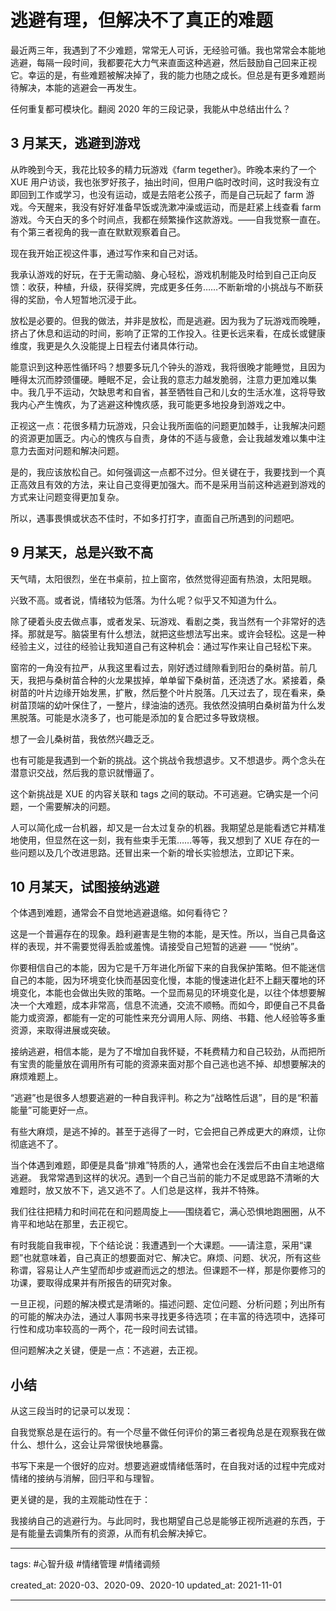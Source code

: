 # 逃避有理，但解决不了真正的难题

最近两三年，我遇到了不少难题，常常无人可诉，无经验可循。我也常常会本能地逃避，每隔一段时间，我都要花大力气来直面这种逃避，然后鼓励自己回来正视它。幸运的是，有些难题被解决掉了，我的能力也随之成长。但总是有更多难题尚待解决，本能的逃避会一再发生。

任何重复都可模块化。翻阅 2020 年的三段记录，我能从中总结出什么？

## 3 月某天，逃避到游戏

从昨晚到今天，我花比较多的精力玩游戏《farm tegether》。昨晚本来约了一个 XUE 用户访谈，我也张罗好孩子，抽出时间，但用户临时改时间，这时我没有立即回到工作或学习，也没有运动，或是去陪老公孩子，而是自己玩起了 farm 游戏。今天醒来，我没有好好准备早饭或洗漱冲澡或运动，而是赶紧上线查看 farm 游戏。今天白天的多个时间点，我都在频繁操作这款游戏。——自我觉察一直在。有个第三者视角的我一直在默默观察着自己。

现在我开始正视这件事，通过写作来和自己对话。

我承认游戏的好玩，在于无需动脑、身心轻松，游戏机制能及时给到自己正向反馈：收获，种植，升级，获得奖牌，完成更多任务……不断新增的小挑战与不断获得的奖励，令人短暂地沉浸于此。

放松是必要的。但我的做法，并非是放松，而是逃避。因为我为了玩游戏而晚睡，挤占了休息和运动的时间，影响了正常的工作投入。往更长远来看，在成长或健康维度，我更是久久没能提上日程去付诸具体行动。

能意识到这种恶性循环吗？想要多玩几个钟头的游戏，我将很晚才能睡觉，且因为睡得太沉而脖颈僵硬。睡眠不足，会让我的意志力越发脆弱，注意力更加难以集中。我几乎不运动，欠缺思考和自省，甚至牺牲自己和儿女的生活水准，这将导致我内心产生愧疚，为了逃避这种愧疚感，我可能更多地投身到游戏之中。

正视这一点：花很多精力玩游戏，只会让我所面临的问题更加棘手，让我解决问题的资源更加匮乏。内心的愧疚与自责，身体的不适与疲惫，会让我越发难以集中注意力去面对问题和解决问题。

是的，我应该放松自己。如何强调这一点都不过分。但关键在于，我要找到一个真正高效且有效的方法，来让自己变得更加强大。而不是采用当前这种逃避到游戏的方式来让问题变得更加复杂。

所以，遇事畏惧或状态不佳时，不如多打打字，直面自己所遇到的问题吧。

## 9 月某天，总是兴致不高

天气晴，太阳很烈，坐在书桌前，拉上窗帘，依然觉得迎面有热浪，太阳晃眼。

兴致不高。或者说，情绪较为低落。为什么呢？似乎又不知道为什么。

除了硬着头皮去做点事，或者发呆、玩游戏、看剧之类，我当然有一个非常好的选择。那就是写。脑袋里有什么想法，就把这些想法写出来。或许会轻松。这是一种经验主义，过往的经验让我知道自己有这种机会：通过写作来让自己轻松下来。

窗帘的一角没有拉严，从我这里看过去，刚好透过缝隙看到阳台的桑树苗。前几天，我把与桑树苗合种的火龙果拔掉，单单留下桑树苗，还浇透了水。紧接着，桑树苗的叶片边缘开始发黑，扩散，然后整个叶片脱落。几天过去了，现在看来，桑树苗顶端的幼叶保住了，一整片，绿油油的透亮。我依然没搞明白桑树苗为什么发黑脱落。可能是水浇多了，也可能是添加的复合肥过多导致烧根。

想了一会儿桑树苗，我依然兴趣乏乏。

也有可能是我遇到一个新的挑战。这个挑战令我想退步。又不想退步。两个念头在潜意识交战，然后我的意识就懵逼了。

这个新挑战是 XUE 的内容关联和 tags 之间的联动。不可逃避。它确实是一个问题，一个需要解决的问题。

人可以简化成一台机器，却又是一台太过复杂的机器。我期望总是能看透它并精准地使用，但显然在这一刻，我有些束手无策……等等，我又想到了 XUE 存在的一些问题以及几个改进思路。还冒出来一个新的增长实验想法，立即记下来。


## 10 月某天，试图接纳逃避

个体遇到难题，通常会不自觉地逃避退缩。如何看待它？

这是一个普遍存在的现象。趋利避害是生物的本能，是天性。所以，当自己具备这样的表现，并不需要觉得丢脸或羞愧。请接受自己短暂的逃避 —— “悦纳”。

你要相信自己的本能，因为它是千万年进化所留下来的自我保护策略。但不能迷信自己的本能，因为环境变化快而基因变化慢，本能的慢速进化赶不上翻天覆地的环境变化，本能也会做出失败的策略。一个显而易见的环境变化是，以往个体想要解决一个大难题，成本非常高，信息不流通，交流不顺畅。而如今，即便自己不具备能力或资源，都能有一定的可能性来充分调用人际、网络、书籍、他人经验等多重资源，来取得进展或突破。

接纳逃避，相信本能，是为了不增加自我怀疑，不耗费精力和自己较劲，从而把所有宝贵的能量放在调用所有可能的资源来面对那个自己逃也逃不掉、却想要解决的麻烦难题上。

“逃避”也是很多人想要逃避的一种自我评判。称之为“战略性后退”，目的是“积蓄能量”可能更好一点。

有些大麻烦，是逃不掉的。甚至于逃得了一时，它会把自己养成更大的麻烦，让你彻底逃不了。

当个体遇到难题，即便是具备“排难”特质的人，通常也会在浅尝后不由自主地退缩逃避。  我常常遇到这样的状况。遇到一个自己当前的能力不足或思路不清晰的大难题时，放又放不下，逃又逃不了。人们总是这样，我并不特殊。

我们往往把精力和时间花在和问题周旋上——围绕着它，满心恐惧地跑圈圈，从不肯平和地站在那里，去正视它。

有时我能自我审视，下个结论说：我遭遇到一个大课题。——请注意，采用“课题”也就意味着，自己真正的想要面对它、解决它。麻烦、问题、状况，所有这些称谓，容易让人产生望而却步或避而远之的想法。但课题不一样，那是你要修习的功课，要取得成果并有所报告的研究对象。

一旦正视，问题的解决模式是清晰的。描述问题、定位问题、分析问题；列出所有的可能的解决办法，通过人事网书来寻找更多待选项；在丰富的待选项中，选择可行性和成功率较高的一两个，花一段时间去试错。

但问题解决之关键，便是一点：不逃避，去正视。

## 小结

从这三段当时的记录可以发现：

自我觉察总是在运行的。有一个尽量不做任何评价的第三者视角总是在观察我在做什么、想什么，这会让异常很快地暴露。

书写下来是一个很好的应对。想要逃避或情绪低落时，在自我对话的过程中完成对情绪的接纳与消解，回归平和与理智。

更关键的是，我的主观能动性在于：

我接纳自己的逃避行为。与此同时，我也期望自己总是能够正视所逃避的东西，于是有能量去调集所有的资源，从而有机会解决掉它。

---

tags: #心智升级 #情绪管理 #情绪调频 

created_at: 2020-03、2020-09、2020-10
updated_at: 2021-11-01

---
